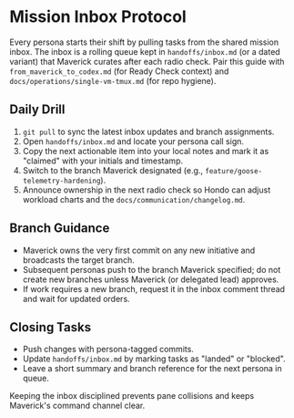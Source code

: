# Mission Inbox Protocol

Every persona starts their shift by pulling tasks from the shared mission inbox. The inbox is a rolling queue kept in `handoffs/inbox.md` (or a dated variant) that Maverick curates after each radio check. Pair this guide with `from_maverick_to_codex.md` (for Ready Check context) and `docs/operations/single-vm-tmux.md` (for repo hygiene).

## Daily Drill
1. `git pull` to sync the latest inbox updates and branch assignments.
2. Open `handoffs/inbox.md` and locate your persona call sign.
3. Copy the next actionable item into your local notes and mark it as "claimed" with your initials and timestamp.
4. Switch to the branch Maverick designated (e.g., `feature/goose-telemetry-hardening`).
5. Announce ownership in the next radio check so Hondo can adjust workload charts and the `docs/communication/changelog.md`.

## Branch Guidance
- Maverick owns the very first commit on any new initiative and broadcasts the target branch.
- Subsequent personas push to the branch Maverick specified; do not create new branches unless Maverick (or delegated lead) approves.
- If work requires a new branch, request it in the inbox comment thread and wait for updated orders.

## Closing Tasks
- Push changes with persona-tagged commits.
- Update `handoffs/inbox.md` by marking tasks as "landed" or "blocked".
- Leave a short summary and branch reference for the next persona in queue.

Keeping the inbox disciplined prevents pane collisions and keeps Maverick's command channel clear.
